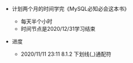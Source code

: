 * 计划两个月的时间学完《MySQL必知必会这本书》
  - 每天半个小时
  - 时间节点是2020/12/31学习结束

* 进度
  + 2020/11/11 23:11 8.1.2 下划线(_)通配符